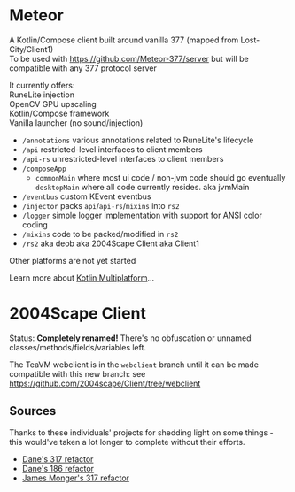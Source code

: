 # Meteor

A Kotlin/Compose client built around vanilla 377 (mapped from Lost-City/Client1)  
To be used with https://github.com/Meteor-377/server but will be compatible with any 377 protocol server  
  
It currently offers:  
RuneLite injection  
OpenCV GPU upscaling  
Kotlin/Compose framework  
Vanilla launcher (no sound/injection)  
  
* `/annotations` various annotations related to RuneLite's lifecycle
* `/api` restricted-level interfaces to client members
* `/api-rs` unrestricted-level interfaces to client members
* `/composeApp` 
  - `commonMain` where most ui code / non-jvm code should go eventually  
    `desktopMain` where all code currently resides. aka jvmMain
* `/eventbus` custom KEvent eventbus
* `/injector` packs `api`/`api-rs`/`mixins` into `rs2`
* `/logger` simple logger implementation with support for ANSI color coding
* `/mixins` code to be packed/modified in `rs2`
* `/rs2` aka deob aka 2004Scape Client aka Client1
  
Other platforms are not yet started  
  
Learn more about [Kotlin Multiplatform](https://www.jetbrains.com/help/kotlin-multiplatform-dev/get-started.html)…

# 2004Scape Client

Status: **Completely renamed!** There's no obfuscation or unnamed classes/methods/fields/variables left.

The TeaVM webclient is in the `webclient` branch until it can be made compatible with this new branch: see https://github.com/2004scape/Client/tree/webclient

## Sources

Thanks to these individuals' projects for shedding light on some things - this would've taken a lot longer to complete without their efforts.

* [Dane's 317 refactor](https://github.com/thedaneeffect/RuneScape-317)
* [Dane's 186 refactor](https://github.com/thedaneeffect/RuneScape-Beta-Public)
* [James Monger's 317 refactor](https://github.com/Jameskmonger/317refactor)
